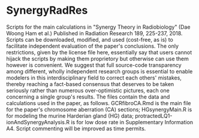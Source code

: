 # SynergyRadRes
Scripts for the main calculations in "Synergy Theory in Radiobiology" (Dae Woong Ham et al.) Published in Radiation Research 189, 225-237, 2018. Scripts can be downloaded, modified, and used (cost-free, as is) to facilitate independent evaluation of the paper's conclusions. The only restrictions, given by the license file here, essentially say that users cannot hijack the scripts by making them proprietory but otherwise can use them however is convenient. 
We suggest that full source-code transparency among different, wholly independent research groups is essential to enable modelers in this interdisciplinary field to correct each others' mistakes, thereby reaching a fact-based consensus that deserves to be taken seriously rather than numerous over-optimistic pictures, each one concerning a single group's results.
The files contain the data and calculations used in the paper, as follows.  GCRfibroCA.Rmd is the main file for the paper's chromosome aberration (CA) sections; HGsynergyMain.R is for modeling the murine Harderian gland (HG) data; protractedLQ1-ionAndSynergyAnalysis.R is for low dose rate in Supplementary Information A4. Script commenting will be improved as time permits.
